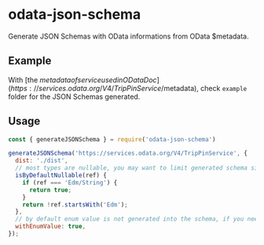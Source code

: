 # odata-json-schema

Generate JSON Schemas with OData informations from OData $metadata.

## Example
With [the $metadata of service used in OData Doc](https://services.odata.org/V4/TripPinService/$metadata), check `example` folder for the JSON Schemas generated.

## Usage
```js
const { generateJSONSchema } = require('odata-json-schema')

generateJSONSchema('https://services.odata.org/V4/TripPinService', {
  dist: './dist',
  // most types are nullable, you may want to limit generated schema size by considering some of the types are by default nullable
  isByDefaultNullable(ref) {
    if (ref === 'Edm/String') {
      return true;
    }
    return !ref.startsWith('Edm');
  },
  // by default enum value is not generated into the schema, if you need it set this value to true
  withEnumValue: true,
});
```